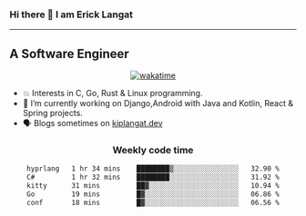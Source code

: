 ### Hi there 👋 I am Erick Langat
---
## A Software Engineer

<div align="center">
  
[![wakatime](https://wakatime.com/badge/user/55eadf42-c1c5-4930-b153-72952ac5ca5c.svg)](https://wakatime.com/@55eadf42-c1c5-4930-b153-72952ac5ca5c)

</div>

<!--
**elkiplangat/elkiplangat** is a ✨ _special_ ✨ repository because its `README.md` (this file) appears on your GitHub profile.

Here are some ideas to get you started:

- 🔭 I’m currently working on ...
- 🌱 I’m currently learning ...
- 👯 I’m looking to collaborate on ...
- 🤔 I’m looking for help with ...
- 💬 Ask me about ...
- 📫 How to reach me: ...
- 😄 Pronouns: ...
- ⚡ Fun fact: ...
-->
- 💥 Interests in C, Go, Rust & Linux programming. 
- 🔭 I’m currently working on Django,Android with Java and Kotlin, React & Spring projects.
-  🗣️ Blogs sometimes on [kiplangat.dev](https://kiplangat.dev)

<div align="center">
  <h3> Weekly code time </h3>

<!--START_SECTION:waka-->

```txt
hyprlang   1 hr 34 mins    ████████▒░░░░░░░░░░░░░░░░   32.90 %
C#         1 hr 32 mins    ████████░░░░░░░░░░░░░░░░░   31.92 %
kitty      31 mins         ██▓░░░░░░░░░░░░░░░░░░░░░░   10.94 %
Go         19 mins         █▓░░░░░░░░░░░░░░░░░░░░░░░   06.86 %
conf       18 mins         █▓░░░░░░░░░░░░░░░░░░░░░░░   06.56 %
```

<!--END_SECTION:waka-->

</div>
